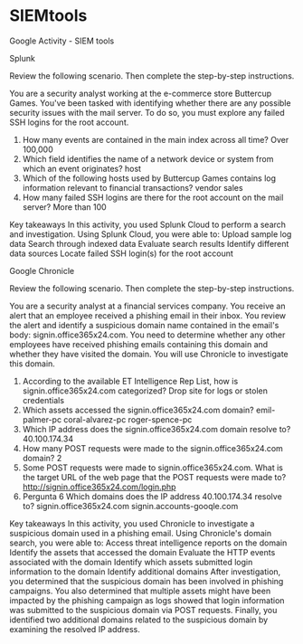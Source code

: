 # SIEMtools

Google Activity - SIEM tools

Splunk

Review the following scenario. Then complete the step-by-step instructions.

You are a security analyst working at the e-commerce store Buttercup Games. You've been tasked with identifying whether there are any possible security issues with the mail server. To do so, you must explore any failed SSH logins for the root account.  

1. How many events are contained in the main index across all time?  Over 100,000 
2. Which field identifies the name of a network device or system from which an event originates? host 
3. Which of the following hosts used by Buttercup Games contains log information relevant to financial transactions? vendor sales 
4. How many failed SSH logins are there for the root account on the mail server? More than 100

Key takeaways In this activity, you used Splunk Cloud to perform a search and investigation. 
Using Splunk Cloud, you were able to: Upload sample log data 
Search through indexed data 
Evaluate search results 
Identify different data sources Locate failed SSH login(s) for the root account

Google Chronicle

Review the following scenario. Then complete the step-by-step instructions.

You are a security analyst at a financial services company. You receive an alert that an employee received a phishing email in their inbox. You review the alert and identify a suspicious domain name contained in the email's body: signin.office365x24.com. You need to determine whether any other employees have received phishing emails containing this domain and whether they have visited the domain. You will use Chronicle to investigate this domain.


1. According to the available ET Intelligence Rep List, how is signin.office365x24.com categorized?
    Drop site for logs or stolen credentials 
3. Which assets accessed the signin.office365x24.com domain? emil-palmer-pc coral-alvarez-pc roger-spence-pc 
4. Which IP address does the signin.office365x24.com domain resolve to?  40.100.174.34 
5. How many POST requests were made to the signin.office365x24.com domain?  2 
6. Some POST requests were made to signin.office365x24.com. What is the target URL of the web page that the POST requests were made to? http://signin.office365x24.com/login.php 
7. Pergunta 6 Which domains does the IP address 40.100.174.34 resolve to?  signin.office365x24.com signin.accounts-gooqle.com 


Key takeaways In this activity, you used Chronicle to investigate a suspicious domain used in a phishing email. Using Chronicle's domain search, you were able to: Access threat intelligence reports on the domain Identify the assets that accessed the domain Evaluate the HTTP events associated with the domain Identify which assets submitted login information to the domain Identify additional domains After investigation, you determined that the suspicious domain has been involved in phishing campaigns. You also determined that multiple assets might have been impacted by the phishing campaign as logs showed that login information was submitted to the suspicious domain via POST requests. Finally, you identified two additional domains related to the suspicious domain by examining the resolved IP address.
